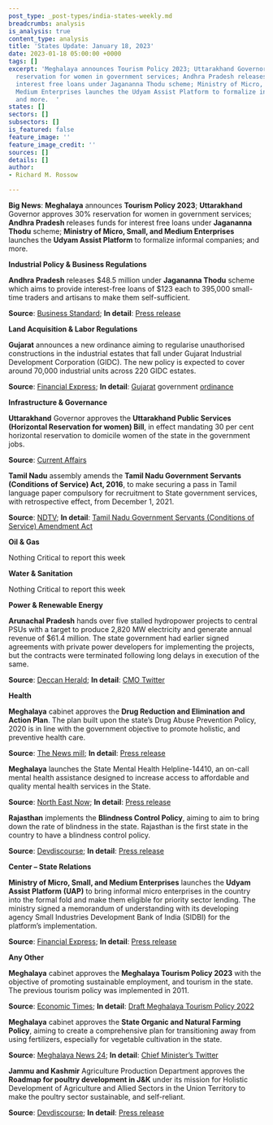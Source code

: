 ```yaml
---
post_type: _post-types/india-states-weekly.md
breadcrumbs: analysis
is_analysis: true
content_type: analysis
title: 'States Update: January 18, 2023'
date: 2023-01-18 05:00:00 +0000
tags: []
excerpt: 'Meghalaya announces Tourism Policy 2023; Uttarakhand Governor approves 30%
  reservation for women in government services; Andhra Pradesh releases funds for
  interest free loans under Jagananna Thodu scheme; Ministry of Micro, Small, and
  Medium Enterprises launches the Udyam Assist Platform to formalize informal companies;
  and more.  '
states: []
sectors: []
subsectors: []
is_featured: false
feature_image: ''
feature_image_credit: ''
sources: []
details: []
author:
- Richard M. Rossow

---
```

**Big News**: **Meghalaya** announces **Tourism Policy 2023**; **Uttarakhand** Governor approves 30% reservation for women in government services; **Andhra Pradesh** releases funds for interest free loans under **Jagananna Thodu** scheme; **Ministry of Micro, Small, and Medium Enterprises** launches the **Udyam Assist Platform** to formalize informal companies; and more.

**Industrial Policy & Business Regulations**

**Andhra Pradesh** releases $48.5 million under **Jagananna Thodu** scheme which aims to provide interest-free loans of $123 each to 395,000 small-time traders and artisans to make them self-sufficient. 

**Source**: [Business Standard](https://www.business-standard.com/article/economy-policy/andhra-releases-rs-395-crore-towards-interest-free-loans-for-traders-123011101229_1.html); **In detail**: [Press release](https://ipr.ap.nic.in/images/press-releases/JAGANANNA%20THODU%20SPEECH.pdf)

**Land Acquisition & Labor Regulations**

**Gujarat** announces a new ordinance aiming to regularise unauthorised constructions in the industrial estates that fall under Gujarat Industrial Development Corporation (GIDC). The new policy is expected to cover around 70,000 industrial units across 220 GIDC estates. 

**Source**: [Financial Express](https://www.financialexpress.com/industry/sme/msme-eodb-gujarat-govt-announces-new-regularisation-policy-for-unauthorised-construction-in-industrial-estates/2946646/); **In detail**: [Gujarat](https://twitter.com/Balwantsinh999/status/1613481624548831234) government [ordinance](https://acrobat.adobe.com/id/urn:aaid:sc:VA6C2:7b3ab213-a16c-4870-99d2-6784ed963163)

**Infrastructure & Governance**

**Uttarakhand** Governor approves the **Uttarakhand Public Services (Horizontal Reservation for women) Bill**, in effect mandating 30 per cent horizontal reservation to domicile women of the state in the government jobs. 

**Source**: [Current Affairs](https://currentaffairs.adda247.com/uttarakhand-government-approved-30-womens-reservation-bill/)

**Tamil Nadu** assembly amends the **Tamil Nadu Government Servants (Conditions of Service) Act, 2016**, to make securing a pass in Tamil language paper compulsory for recruitment to State government services, with retrospective effect, from December 1, 2021. 

**Source**: [NDTV](https://www.ndtv.com/india-news/tamil-nadu-makes-tamil-compulsory-for-all-state-government-jobs-3689507); **In detail**: [Tamil Nadu Government Servants (Conditions of Service) Amendment Act](https://acrobat.adobe.com/id/urn:aaid:sc:VA6C2:278e71e0-a755-4e95-bbb0-dfa652be699a)

**Oil & Gas**

Nothing Critical to report this week

**Water & Sanitation**

Nothing Critical to report this week

**Power & Renewable Energy**

**Arunachal Pradesh** hands over five stalled hydropower projects to central PSUs with a target to produce 2,820 MW electricity and generate annual revenue of $61.4 million. The state government had earlier signed agreements with private power developers for implementing the projects, but the contracts were terminated following long delays in execution of the same. 

**Source**: [Deccan Herald](https://www.deccanherald.com/national/east-and-northeast/arunachal-hands-over-five-stalled-hydropower-projects-to-central-psus-with-aim-to-generate-2820mw-power-1179738.html); **In detail**: [CMO Twitter](https://twitter.com/PemaKhanduBJP/status/1612823756787027977)

**Health**

**Meghalaya** cabinet approves the **Drug Reduction and Elimination and Action Plan**. The plan built upon the state’s Drug Abuse Prevention Policy, 2020 is in line with the government objective to promote holistic, and preventive health care. 

**Source**: [The News mill](https://thenewsmill.com/2023/01/meghalaya-cabinet-approves-new-tourism-policy/); **In detail**: [Press release](https://meghalaya.gov.in/sites/default/files/press_release/Press_Relese_12th_Jan_2023_0.pdf)

**Meghalaya** launches the State Mental Health Helpline-14410, an on-call mental health assistance designed to increase access to affordable and quality mental health services in the State.

**Source**: [North East Now](https://nenow.in/north-east-news/meghalaya/meghalaya-govt-launches-mental-health-helpline-in-shillong.html); **In detail**: [Press release](https://meghalaya.gov.in/sites/default/files/press_release/Meghalaya_Launched_State_Mental_Health_Helpline.pdf)

**Rajasthan** implements the **Blindness Control Policy**, aiming to aim to bring down the rate of blindness in the state. Rajasthan is the first state in the country to have a blindness control policy. 

**Source**: [Devdiscourse](https://www.devdiscourse.com/article/health/2318797-rajasthan-becomes-first-state-to-implement-blindness-control-policy); **In detail**: [Press release](https://dipr.rajasthan.gov.in/press-release-detail/79093/0)

**Center – State Relations**

**Ministry of Micro, Small, and Medium Enterprises** launches the **Udyam Assist Platform** **(UAP)** to bring informal micro enterprises in the country into the formal fold and make them eligible for priority sector lending. The ministry signed a memorandum of understanding with its developing agency Small Industries Development Bank of India (SIDBI) for the platform’s implementation. 

**Source**: [Financial Express](https://www.financialexpress.com/industry/sme/msme-eodb-udyam-assist-platform-msme-min-launches-new-platform-to-boost-registration-of-informal-micro-enterprises/2946174/); **In detail**: [Press release](https://pib.gov.in/PressReleaseIframePage.aspx?PRID=1890434)

**Any Other**

**Meghalaya** cabinet approves the **Meghalaya Tourism Policy 2023** with the objective of promoting sustainable employment, and tourism in the state. The previous tourism policy was implemented in 2011. 

**Source**: [Economic Times](https://travel.economictimes.indiatimes.com/news/destination/states/meghalaya-govt-approves-new-tourism-policy-2023/96957394); **In detail**: [Draft Meghalaya Tourism Policy 2022](https://www.meghalayatourism.in/wp-content/uploads/2022/12/Draft-Tourism-Policy-Meghalaya-2022.pdf)

**Meghalaya** cabinet approves the **State Organic and Natural Farming Policy**, aiming to create a comprehensive plan for transitioning away from using fertilizers, especially for vegetable cultivation in the state. 

**Source**: [Meghalaya News 24](https://meghalayanews24.com/cabinet-approves-meghalaya-state-organic-farming-policy/); **In detail**: [Chief Minister’s Twitter](https://twitter.com/SangmaConrad/status/1613088008517079041)

**Jammu and Kashmir** Agriculture Production Department approves the **Roadmap for poultry development in J&K** under its mission for Holistic Development of Agriculture and Allied Sectors in the Union Territory to make the poultry sector sustainable, and self-reliant. 

**Source**: [Devdiscourse](https://www.devdiscourse.com/article/headlines/2317912-jammu-and-kashmir-govt-approves-roadmap-for-poultry-development); **In detail**: [Press release](http://new.jkdirinf.in/NewsDescription.aspx?ID=97806)
